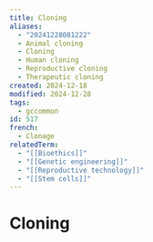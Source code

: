 ```yaml
---
title: Cloning
aliases:
  - "20241228081222"
  - Animal cloning
  - Cloning
  - Human cloning
  - Reproductive cloning
  - Therapeutic cloning
created: 2024-12-18
modified: 2024-12-28
tags:
  - gccommon
id: 517
french:
  - Clonage
relatedTerm:
  - "[[Bioethics]]"
  - "[[Genetic engineering]]"
  - "[[Reproductive technology]]"
  - "[[Stem cells]]"
---
```

# Cloning
